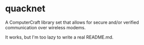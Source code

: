# quacknet
A ComputerCraft library set that allows for secure and/or verified communication over wireless modems.

It works, but I'm too lazy to write a real README.md.
